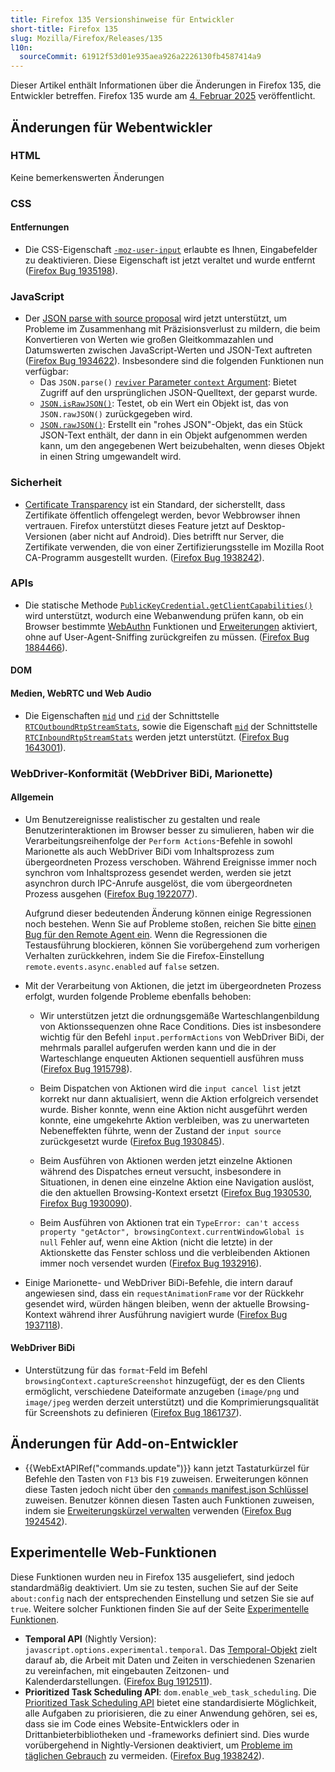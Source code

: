 ```yaml
---
title: Firefox 135 Versionshinweise für Entwickler
short-title: Firefox 135
slug: Mozilla/Firefox/Releases/135
l10n:
  sourceCommit: 61912f53d01e935aea926a2226130fb4587414a9
---
```


Dieser Artikel enthält Informationen über die Änderungen in Firefox 135, die Entwickler betreffen. Firefox 135 wurde am [4. Februar 2025](https://whattrainisitnow.com/release/?version=135) veröffentlicht.

## Änderungen für Webentwickler

### HTML

Keine bemerkenswerten Änderungen

### CSS

#### Entfernungen

- Die CSS-Eigenschaft [`-moz-user-input`](/de/docs/Web/CSS/-moz-user-input) erlaubte es Ihnen, Eingabefelder zu deaktivieren. Diese Eigenschaft ist jetzt veraltet und wurde entfernt ([Firefox Bug 1935198](https://bugzil.la/1935198)).

### JavaScript

- Der [JSON parse with source proposal](https://github.com/tc39/proposal-json-parse-with-source) wird jetzt unterstützt, um Probleme im Zusammenhang mit Präzisionsverlust zu mildern, die beim Konvertieren von Werten wie großen Gleitkommazahlen und Datumswerten zwischen JavaScript-Werten und JSON-Text auftreten ([Firefox Bug 1934622](https://bugzil.la/1934622)). Insbesondere sind die folgenden Funktionen nun verfügbar:
  - Das `JSON.parse()` [`reviver` Parameter `context` Argument](/de/docs/Web/JavaScript/Reference/Global_Objects/JSON/parse#the_reviver_parameter): Bietet Zugriff auf den ursprünglichen JSON-Quelltext, der geparst wurde.
  - [`JSON.isRawJSON()`](/de/docs/Web/JavaScript/Reference/Global_Objects/JSON/isRawJSON): Testet, ob ein Wert ein Objekt ist, das von `JSON.rawJSON()` zurückgegeben wird.
  - [`JSON.rawJSON()`](/de/docs/Web/JavaScript/Reference/Global_Objects/JSON/rawJSON): Erstellt ein "rohes JSON"-Objekt, das ein Stück JSON-Text enthält, der dann in ein Objekt aufgenommen werden kann, um den angegebenen Wert beizubehalten, wenn dieses Objekt in einen String umgewandelt wird.

### Sicherheit

- [Certificate Transparency](/de/docs/Web/Security/Certificate_Transparency) ist ein Standard, der sicherstellt, dass Zertifikate öffentlich offengelegt werden, bevor Webbrowser ihnen vertrauen. Firefox unterstützt dieses Feature jetzt auf Desktop-Versionen (aber nicht auf Android). Dies betrifft nur Server, die Zertifikate verwenden, die von einer Zertifizierungsstelle im Mozilla Root CA-Programm ausgestellt wurden.
  ([Firefox Bug 1938242](https://bugzil.la/1938242)).

### APIs

- Die statische Methode [`PublicKeyCredential.getClientCapabilities()`](/de/docs/Web/API/PublicKeyCredential/getClientCapabilities_static) wird unterstützt, wodurch eine Webanwendung prüfen kann, ob ein Browser bestimmte [WebAuthn](/de/docs/Web/API/Web_Authentication_API) Funktionen und [Erweiterungen](/de/docs/Web/API/Web_Authentication_API/WebAuthn_extensions) aktiviert, ohne auf User-Agent-Sniffing zurückgreifen zu müssen.
  ([Firefox Bug 1884466](https://bugzil.la/1884466)).

#### DOM

#### Medien, WebRTC und Web Audio

- Die Eigenschaften [`mid`](/de/docs/Web/API/RTCOutboundRtpStreamStats/mid) und [`rid`](/de/docs/Web/API/RTCOutboundRtpStreamStats/rid) der Schnittstelle [`RTCOutboundRtpStreamStats`](/de/docs/Web/API/RTCOutboundRtpStreamStats), sowie die Eigenschaft [`mid`](/de/docs/Web/API/RTCOutboundRtpStreamStats/mid) der Schnittstelle [`RTCInboundRtpStreamStats`](/de/docs/Web/API/RTCInboundRtpStreamStats) werden jetzt unterstützt. ([Firefox Bug 1643001](https://bugzil.la/1643001)).

### WebDriver-Konformität (WebDriver BiDi, Marionette)

#### Allgemein

- Um Benutzereignisse realistischer zu gestalten und reale Benutzerinteraktionen im Browser besser zu simulieren, haben wir die Verarbeitungsreihenfolge der `Perform Actions`-Befehle in sowohl Marionette als auch WebDriver BiDi vom Inhaltsprozess zum übergeordneten Prozess verschoben. Während Ereignisse immer noch synchron vom Inhaltsprozess gesendet werden, werden sie jetzt asynchron durch IPC-Anrufe ausgelöst, die vom übergeordneten Prozess ausgehen ([Firefox Bug 1922077](https://bugzil.la/1922077)).

  Aufgrund dieser bedeutenden Änderung können einige Regressionen noch bestehen. Wenn Sie auf Probleme stoßen, reichen Sie bitte [einen Bug für den Remote Agent ein](https://bugzilla.mozilla.org/enter_bug.cgi?product=Remote%20Protocol&component=Remote%20Agent). Wenn die Regressionen die Testausführung blockieren, können Sie vorübergehend zum vorherigen Verhalten zurückkehren, indem Sie die Firefox-Einstellung `remote.events.async.enabled` auf `false` setzen.

- Mit der Verarbeitung von Aktionen, die jetzt im übergeordneten Prozess erfolgt, wurden folgende Probleme ebenfalls behoben:
  - Wir unterstützen jetzt die ordnungsgemäße Warteschlangenbildung von Aktionssequenzen ohne Race Conditions. Dies ist insbesondere wichtig für den Befehl `input.performActions` von WebDriver BiDi, der mehrmals parallel aufgerufen werden kann und die in der Warteschlange enqueuten Aktionen sequentiell ausführen muss ([Firefox Bug 1915798](https://bugzil.la/1915798)).

  - Beim Dispatchen von Aktionen wird die `input cancel list` jetzt korrekt nur dann aktualisiert, wenn die Aktion erfolgreich versendet wurde. Bisher konnte, wenn eine Aktion nicht ausgeführt werden konnte, eine umgekehrte Aktion verbleiben, was zu unerwarteten Nebeneffekten führte, wenn der Zustand der `input source` zurückgesetzt wurde ([Firefox Bug 1930845](https://bugzil.la/1930845)).

  - Beim Ausführen von Aktionen werden jetzt einzelne Aktionen während des Dispatches erneut versucht, insbesondere in Situationen, in denen eine einzelne Aktion eine Navigation auslöst, die den aktuellen Browsing-Kontext ersetzt ([Firefox Bug 1930530](https://bugzil.la/1930530), [Firefox Bug 1930090](https://bugzil.la/1930090)).

  - Beim Ausführen von Aktionen trat ein `TypeError: can't access property "getActor", browsingContext.currentWindowGlobal is null` Fehler auf, wenn eine Aktion (nicht die letzte) in der Aktionskette das Fenster schloss und die verbleibenden Aktionen immer noch versendet wurden ([Firefox Bug 1932916](https://bugzil.la/1932916)).

- Einige Marionette- und WebDriver BiDi-Befehle, die intern darauf angewiesen sind, dass ein `requestAnimationFrame` vor der Rückkehr gesendet wird, würden hängen bleiben, wenn der aktuelle Browsing-Kontext während ihrer Ausführung navigiert wurde ([Firefox Bug 1937118](https://bugzil.la/1937118)).

#### WebDriver BiDi

- Unterstützung für das `format`-Feld im Befehl `browsingContext.captureScreenshot` hinzugefügt, der es den Clients ermöglicht, verschiedene Dateiformate anzugeben (`image/png` und `image/jpeg` werden derzeit unterstützt) und die Komprimierungsqualität für Screenshots zu definieren ([Firefox Bug 1861737](https://bugzil.la/1861737)).

## Änderungen für Add-on-Entwickler

- {{WebExtAPIRef("commands.update")}} kann jetzt Tastaturkürzel für Befehle den Tasten von `F13` bis `F19` zuweisen. Erweiterungen können diese Tasten jedoch nicht über den [`commands` manifest.json Schlüssel](/de/docs/Mozilla/Add-ons/WebExtensions/manifest.json/commands) zuweisen. Benutzer können diesen Tasten auch Funktionen zuweisen, indem sie [Erweiterungskürzel verwalten](https://support.mozilla.org/en-US/kb/manage-extension-shortcuts-firefox) verwenden ([Firefox Bug 1924542](https://bugzil.la/1924542)).

## Experimentelle Web-Funktionen

Diese Funktionen wurden neu in Firefox 135 ausgeliefert, sind jedoch standardmäßig deaktiviert. Um sie zu testen, suchen Sie auf der Seite `about:config` nach der entsprechenden Einstellung und setzen Sie sie auf `true`. Weitere solcher Funktionen finden Sie auf der Seite [Experimentelle Funktionen](/de/docs/Mozilla/Firefox/Experimental_features).

- **Temporal API** (Nightly Version): <code>javascript.options.experimental.temporal</code>. Das [Temporal-Objekt](/de/docs/Web/JavaScript/Reference/Global_Objects/Temporal) zielt darauf ab, die Arbeit mit Daten und Zeiten in verschiedenen Szenarien zu vereinfachen, mit eingebauten Zeitzonen- und Kalenderdarstellungen. ([Firefox Bug 1912511](https://bugzil.la/1912511)).
- **Prioritized Task Scheduling API**: <code>dom.enable_web_task_scheduling</code>.
  Die [Prioritized Task Scheduling API](/de/docs/Web/API/Prioritized_Task_Scheduling_API) bietet eine standardisierte Möglichkeit, alle Aufgaben zu priorisieren, die zu einer Anwendung gehören, sei es, dass sie im Code eines Website-Entwicklers oder in Drittanbieterbibliotheken und -frameworks definiert sind.
  Dies wurde vorübergehend in Nightly-Versionen deaktiviert, um [Probleme im täglichen Gebrauch](https://bugzil.la/1937232) zu vermeiden.
  ([Firefox Bug 1938242](https://bugzil.la/1938242)).
